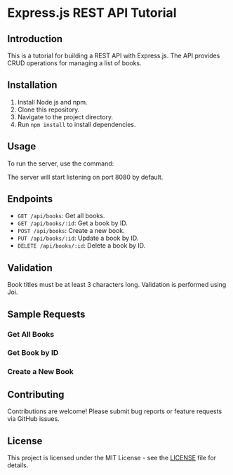 # Express.js REST API Tutorial

## Introduction
This is a tutorial for building a REST API with Express.js. The API provides CRUD operations for managing a list of books.

## Installation
1. Install Node.js and npm.
2. Clone this repository.
3. Navigate to the project directory.
4. Run `npm install` to install dependencies.

## Usage
To run the server, use the command:


The server will start listening on port 8080 by default.

## Endpoints
- `GET /api/books`: Get all books.
- `GET /api/books/:id`: Get a book by ID.
- `POST /api/books`: Create a new book.
- `PUT /api/books/:id`: Update a book by ID.
- `DELETE /api/books/:id`: Delete a book by ID.

## Validation
Book titles must be at least 3 characters long. Validation is performed using Joi.

## Sample Requests
### Get All Books

### Get Book by ID
### Create a New Book

## Contributing
Contributions are welcome! Please submit bug reports or feature requests via GitHub issues.

## License
This project is licensed under the MIT License - see the [LICENSE](LICENSE) file for details.
